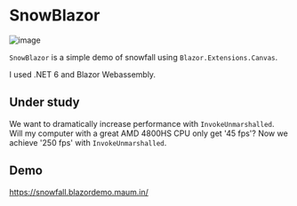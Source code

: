 # SnowBlazor
![image](https://user-images.githubusercontent.com/58620778/109483956-2f8e5300-7ac3-11eb-9c98-b7582fdd079c.png)

`SnowBlazor` is a simple demo of snowfall using `Blazor.Extensions.Canvas`.

I used .NET 6 and Blazor Webassembly.

## Under study

We want to dramatically increase performance with `InvokeUnmarshalled`. Will my computer with a great AMD 4800HS CPU only get '45 fps'?
Now we achieve '250 fps' with `InvokeUnmarshalled`. 

## Demo
https://snowfall.blazordemo.maum.in/
